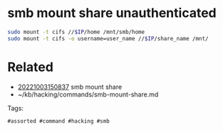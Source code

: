 # smb mount share unauthenticated
```bash
sudo mount -t cifs //$IP/home /mnt/smb/home
sudo mount -t cifs -o username=user_name //$IP/share_name /mnt/
```

# Related

- [20221003150837](/zet/20221003150837/README.md) smb mount share
- ~/kb/hacking/commands/smb-mount-share.md

Tags:

    #assorted #command #hacking #smb
